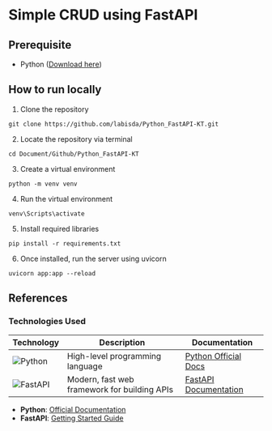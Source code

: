 # Simple CRUD using FastAPI

## Prerequisite
- Python ([Download here](https://www.python.org/downloads/))

## How to run locally

1. Clone the repository
```
git clone https://github.com/labisda/Python_FastAPI-KT.git
```

2. Locate the repository via terminal
```
cd Document/Github/Python_FastAPI-KT
```

3. Create a virtual environment
```
python -m venv venv
```

4. Run the virtual environment
```
venv\Scripts\activate
```

5. Install required libraries
```
pip install -r requirements.txt
```

6. Once installed, run the server using uvicorn
```
uvicorn app:app --reload
```

## References

### Technologies Used

<div align="center">

| Technology | Description | Documentation |
|------------|-------------|---------------|
| ![Python](https://img.shields.io/badge/Python-3776AB?style=for-the-badge&logo=python&logoColor=white) | High-level programming language | [Python Official Docs](https://docs.python.org/) |
| ![FastAPI](https://img.shields.io/badge/FastAPI-009688?style=for-the-badge&logo=fastapi&logoColor=white) | Modern, fast web framework for building APIs | [FastAPI Documentation](https://fastapi.tiangolo.com/) | |

</div>

- **Python**: [Official Documentation](https://docs.python.org/)
- **FastAPI**: [Getting Started Guide](https://fastapi.tiangolo.com/)
